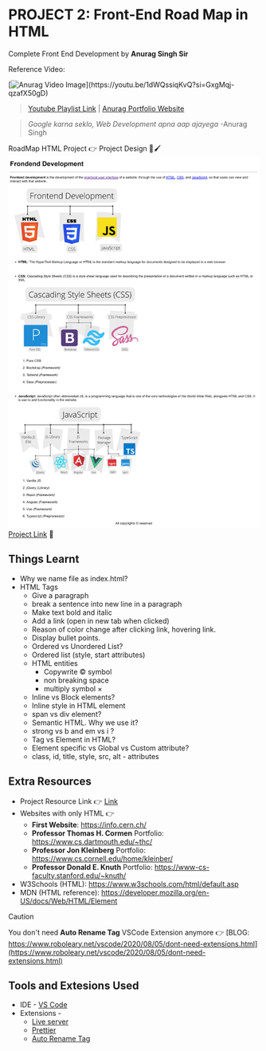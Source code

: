 # PROJECT 2: Front-End Road Map in HTML
Complete Front End Development by **Anurag Singh Sir**

Reference Video:

[![Anurag Video Image]([https://i.ytimg.com/an_webp/wBCzjbgY3FM/mqdefault_6s.webp?du=3000&sqp=CKiAh7UG&rs=AOn4CLDY1iYBfE8Vd1QtdNO3VA_rJcun4w](https://i.ytimg.com/vi/1dWQssiqKvQ/hqdefault.jpg?sqp=-oaymwEbCKgBEF5IVfKriqkDDggBFQAAiEIYAXABwAEG&rs=AOn4CLDgCrHWNHslDblRE1Rim-gHIz0nQg))](https://youtu.be/1dWQssiqKvQ?si=GxgMqj-qzafX50gD)

>[Youtube Playlist Link](https://www.youtube.com/playlist?list=PLfEr2kn3s-br9ZFmejfLhAgMbGgbpdof8) | [Anurag Portfolio Website](https://anuragsinghbam.com/)

> *Google karna seklo, Web Development apna aap ajayega* -Anurag Singh

RoadMap HTML Project :point_right:
Project Design :art::paintbrush:
![Project Design](./Resources//frontend-roadmap-main/designs/frontend-roadmap-desktop-design.png) 
[Project Link](https://02-html-roadmap--trishulnaik-frontend-anuragsir.netlify.app/) :wrench:

## Things Learnt
- Why we name file as index.html?
- HTML Tags
  - Give a paragraph
  - break a sentence into new line in a paragraph
  - Make text bold and italic 
  - Add a link (open in new tab when clicked)
  - Reason of color change after clicking link, hovering link.
  - Display bullet points.
  - Ordered vs Unordered List?
  - Ordered list (style, start attributes)
  - HTML entities 
    - Copywrite &copy; symbol
    - non breaking space
    - multiply symbol &times;
  - Inline vs Block elements?
  - Inline style in HTML element
  - span vs div element?
  - Semantic HTML. Why we use it?
  - strong vs b and em vs i ?
  - Tag vs Element in HTML?
  - Element specific vs Global vs Custom attribute?
  - class, id, title, style, src, alt - attributes
  
## Extra Resources
- Project Resource Link :point_right: [Link](https://www.youtube.com/redirect?event=video_description&redir_token=QUFFLUhqbDk4bVNsYlRwQ2hXZ3ZvM3NtQ3ZvbnZxeTVnZ3xBQ3Jtc0ttQzlEdUNIbUo4RW9NNTVSMWRTVzR3eGs3dHplekNxX3FMczlEYlNxMVQ0RWFLSkJWVk45NkNjNjBYNnZXSDZ0VEZqWXk4OFlQSUl6WlBjVUdwTnhkNk1MZHZ0VnFWTmgxdXBqRmlJanowaFZvZjlSMA&q=https%3A%2F%2Fcodeload.github.com%2Fprocodrr%2Ffrontend-roadmap%2Fzip%2Frefs%2Fheads%2Fmain&v=1dWQssiqKvQ)
- Websites with only HTML :point_right: 
  - **First Website**: https://info.cern.ch/
  - **Professor Thomas H. Cormen** Portfolio: https://www.cs.dartmouth.edu/~thc/
  - **Professor Jon Kleinberg** Portfolio: https://www.cs.cornell.edu/home/kleinber/
  - **Professor Donald E. Knuth** Portfolio: https://www-cs-faculty.stanford.edu/~knuth/
- W3Schools (HTML): https://www.w3schools.com/html/default.asp
- MDN (HTML reference): https://developer.mozilla.org/en-US/docs/Web/HTML/Element 

>[!CAUTION]
> You don't need **Auto Rename Tag** VSCode Extension anymore :point_right: [BLOG: https://www.roboleary.net/vscode/2020/08/05/dont-need-extensions.html](https://www.roboleary.net/vscode/2020/08/05/dont-need-extensions.html)
  
## Tools and Extesions Used
- IDE - [VS Code](https://code.visualstudio.com/)
- Extensions - 
  - [Live server](https://marketplace.visualstudio.com/items?itemName=ritwickdey.LiveServer)
  - [Prettier](https://marketplace.visualstudio.com/items?itemName=esbenp.prettier-vscode)
  - [Auto Rename Tag](https://marketplace.visualstudio.com/items?itemName=formulahendry.auto-rename-tag)


